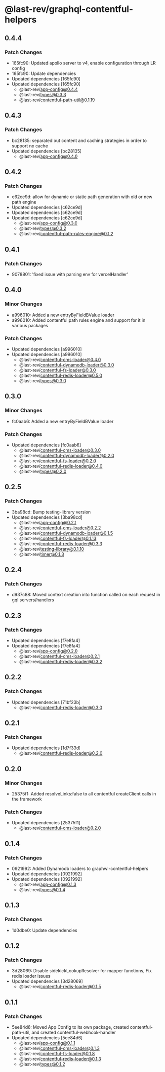 # @last-rev/graphql-contentful-helpers

## 0.4.4

### Patch Changes

- 165fc90: Updated apollo server to v4, enable configuration through LR config
- 165fc90: Update dependencies
- Updated dependencies [165fc90]
- Updated dependencies [165fc90]
  - @last-rev/app-config@0.4.4
  - @last-rev/types@0.3.3
  - @last-rev/contentful-path-util@0.1.19

## 0.4.3

### Patch Changes

- bc28135: separated out content and caching strategies in order to support no cache
- Updated dependencies [bc28135]
  - @last-rev/app-config@0.4.0

## 0.4.2

### Patch Changes

- c62ce9d: allow for dynamic or static path generation with old or new path engine
- Updated dependencies [c62ce9d]
- Updated dependencies [c62ce9d]
- Updated dependencies [c62ce9d]
  - @last-rev/app-config@0.3.0
  - @last-rev/types@0.3.2
  - @last-rev/contentful-path-rules-engine@0.1.2

## 0.4.1

### Patch Changes

- 9078801: 'fixed issue with parsing env for vercelHandler'

## 0.4.0

### Minor Changes

- a996010: Added a new entryByFieldBValue loader
- a996010: Added contentful path rules engine and support for it in various packages

### Patch Changes

- Updated dependencies [a996010]
- Updated dependencies [a996010]
  - @last-rev/contentful-cms-loader@0.4.0
  - @last-rev/contentful-dynamodb-loader@0.3.0
  - @last-rev/contentful-fs-loader@0.3.0
  - @last-rev/contentful-redis-loader@0.5.0
  - @last-rev/types@0.3.0

## 0.3.0

### Minor Changes

- fc0aab6: Added a new entryByFieldBValue loader

### Patch Changes

- Updated dependencies [fc0aab6]
  - @last-rev/contentful-cms-loader@0.3.0
  - @last-rev/contentful-dynamodb-loader@0.2.0
  - @last-rev/contentful-fs-loader@0.2.0
  - @last-rev/contentful-redis-loader@0.4.0
  - @last-rev/types@0.2.0

## 0.2.5

### Patch Changes

- 3ba98cd: Bump testing-library version
- Updated dependencies [3ba98cd]
  - @last-rev/app-config@0.2.1
  - @last-rev/contentful-cms-loader@0.2.2
  - @last-rev/contentful-dynamodb-loader@0.1.5
  - @last-rev/contentful-fs-loader@0.1.13
  - @last-rev/contentful-redis-loader@0.3.3
  - @last-rev/testing-library@0.1.10
  - @last-rev/timer@0.1.3

## 0.2.4

### Patch Changes

- d937c88: Moved context creation into function called on each request in gql servers/handlers

## 0.2.3

### Patch Changes

- Updated dependencies [f7e8fa4]
- Updated dependencies [f7e8fa4]
  - @last-rev/app-config@0.2.0
  - @last-rev/contentful-cms-loader@0.2.1
  - @last-rev/contentful-redis-loader@0.3.2

## 0.2.2

### Patch Changes

- Updated dependencies [71bf23b]
  - @last-rev/contentful-redis-loader@0.3.0

## 0.2.1

### Patch Changes

- Updated dependencies [1d7f33d]
  - @last-rev/contentful-redis-loader@0.2.0

## 0.2.0

### Minor Changes

- 25375f1: Added resolveLinks:false to all contentful createClient calls in the framework

### Patch Changes

- Updated dependencies [25375f1]
  - @last-rev/contentful-cms-loader@0.2.0

## 0.1.4

### Patch Changes

- 0921992: Added Dynamodb loaders to graphwl-contentful-helpers
- Updated dependencies [0921992]
- Updated dependencies [0921992]
  - @last-rev/app-config@0.1.3
  - @last-rev/types@0.1.4

## 0.1.3

### Patch Changes

- 1d0dbe0: Update dependencies

## 0.1.2

### Patch Changes

- 3d28069: Disable sidekickLookupResolver for mapper functions, Fix redis loader issues
- Updated dependencies [3d28069]
  - @last-rev/contentful-redis-loader@0.1.5

## 0.1.1

### Patch Changes

- 5ee84d6: Moved App Config to its own package, created contentful-path-util, and created contentful-webhook-handler
- Updated dependencies [5ee84d6]
  - @last-rev/app-config@0.1.1
  - @last-rev/contentful-cms-loader@0.1.3
  - @last-rev/contentful-fs-loader@0.1.8
  - @last-rev/contentful-redis-loader@0.1.3
  - @last-rev/types@0.1.2
